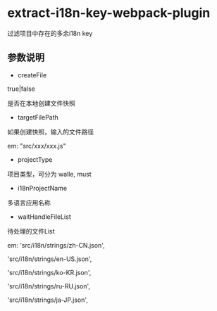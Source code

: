 # extract-i18n-key-webpack-plugin
过滤项目中存在的多余i18n key

## 参数说明

- createFile 

true|false

是否在本地创建文件快照

- targetFilePath 

如果创建快照，输入的文件路径

em: "src/xxx/xxx.js"

- projectType

项目类型，可分为 walle, must 

- i18nProjectName

多语言应用名称

- waitHandleFileList

待处理的文件List

em: 
  'src/i18n/strings/zh-CN.json',

  'src/i18n/strings/en-US.json',

  'src/i18n/strings/ko-KR.json',

  'src/i18n/strings/ru-RU.json',

  'src/i18n/strings/ja-JP.json',